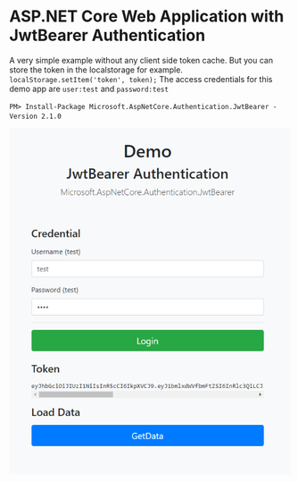 # ASP.NET Core Web Application with JwtBearer Authentication

A very simple example without any client side token cache. But you can store the token in the localstorage for example. `localStorage.setItem('token', token);`
The access credentials for this demo app are `user:test` and `password:test`

``
PM> Install-Package Microsoft.AspNetCore.Authentication.JwtBearer -Version 2.1.0
``

![object detection result](doc/Preview.png)
